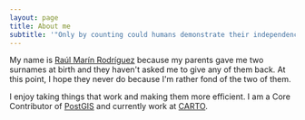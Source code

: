 ```yaml
---
layout: page
title: About me
subtitle: '"Only by counting could humans demonstrate their independence of computers"'
---
```


My name is <u>Raúl Marín Rodríguez</u> because my parents gave me two surnames at birth and they haven't asked me to give any of them back. At this point, I hope they never do because I'm rather fond of the two of them.

I enjoy taking things that work and making them more efficient. I am a Core Contributor of [PostGIS](http://postgis.net/) and currently work at [CARTO](https://carto.com/).

